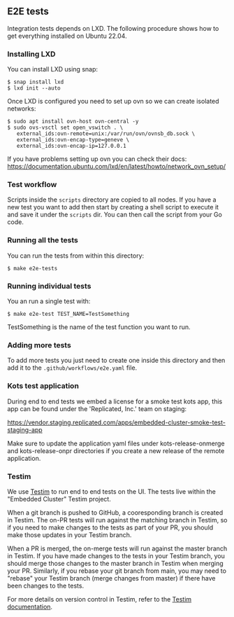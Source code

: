 ## E2E tests

Integration tests depends on LXD. The following procedure shows
how to get everything installed on Ubuntu 22.04.

### Installing LXD

You can install LXD using snap:

```
$ snap install lxd
$ lxd init --auto
```
Once LXD is configured you need to set up ovn so we can create isolated
networks:

```
$ sudo apt install ovn-host ovn-central -y
$ sudo ovs-vsctl set open_vswitch . \
   external_ids:ovn-remote=unix:/var/run/ovn/ovnsb_db.sock \
   external_ids:ovn-encap-type=geneve \
   external_ids:ovn-encap-ip=127.0.0.1
```

If you have problems setting up ovn you can check their docs:
https://documentation.ubuntu.com/lxd/en/latest/howto/network_ovn_setup/

### Test workflow

Scripts inside the `scripts` directory are copied to all nodes.
If you have a new test you want to add then start by creating a
shell script to execute it and save it under the `scripts` dir.
You can then call the script from your Go code.

### Running all the tests

You can run the tests from within this directory:

```
$ make e2e-tests
```

### Running individual tests

You an run a single test with:

```
$ make e2e-test TEST_NAME=TestSomething
```

TestSomething is the name of the test function you want to run.

### Adding more tests

To add more tests you just need to create one inside this directory
and then add it to the `.github/workflows/e2e.yaml` file.


### Kots test application

During end to end tests we embed a license for a smoke test kots app,
this app can be found under the 'Replicated, Inc.' team on staging:

https://vendor.staging.replicated.com/apps/embedded-cluster-smoke-test-staging-app

Make sure to update the application yaml files under kots-release-onmerge
and kots-release-onpr directories if you create a new release of the remote
application.

### Testim

We use [Testim](https://www.testim.io/) to run end to end tests on the UI. The tests live within the
"Embedded Cluster" Testim project.

When a git branch is pushed to GitHub, a cooresponding branch is created in
Testim. The on-PR tests will run against the matching branch in Testim, so if you need
to make changes to the tests as part of your PR, you should make those updates in your
Testim branch.

When a PR is merged, the on-merge tests will run against the master branch in Testim.
If you have made changes to the tests in your Testim branch, you should merge those changes
to the master branch in Testim when merging your PR. Similarly, if you rebase your git
branch from main, you may need to "rebase" your Testim branch (merge changes from master)
if there have been changes to the tests.

For more details on version control in Testim, refer to the [Testim documentation](https://help.testim.io/docs/version-control-branches).
